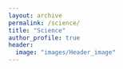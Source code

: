 ```yaml
---
layout: archive
permalink: /science/
title: "Science"
author_profile: true
header:
  image: "images/Header_image"
---
```

